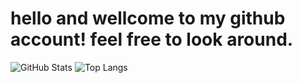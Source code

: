 # hello and wellcome to my github account! feel free to look around.
![GitHub Stats](https://github-readme-stats.vercel.app/api?username=josephcrosmanplays532&theme=dark&show_icons=true)
![Top Langs](https://github-readme-stats.vercel.app/api/top-langs/?username=josephcrosmanplays532&theme=dark)
